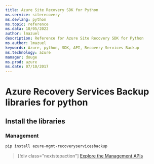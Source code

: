 ```yaml
---
title: Azure Site Recovery SDK for Python
ms.service: siterecovery
ms.devlang: python
ms.topic: reference
ms.data: 10/05/2022
author: lmazuel
description: Reference for Azure Site Recovery SDK for Python
ms.author: lmazuel
keywords: Azure, python, SDK, API, Recovery Services Backup
ms.technology: azure
manager: douge
ms.prod: azure
ms.date: 07/10/2017
---
```

# Azure Recovery Services Backup libraries for python

## Install the libraries


### Management

```bash
pip install azure-mgmt-recoveryservicesbackup
```
> [!div class="nextstepaction"]
> [Explore the Management APIs](/python/api/overview/azure/recoveryservicesbackup/management)